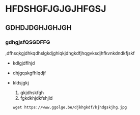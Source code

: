 # HFDSHGFJGJGJHFGSJ
## GDHDJDGHJGHJGH
### gdhgjsfQSGDFFG

,dfhsqkgjdhkqdhslgkdjghlqkjdhgkdfjhqgvksdjhfkvnkdndkfjskf

- kdlgjdflhjd
- dhjgqskgfhlqdjf
- kldsjgkj

    1. gkjdhskfgh
    2. fgkdkhjdkfshjld

    `wget https://www.ggolge.be/djkhgkdf/kjhdgskjhg.jpg`

    
